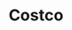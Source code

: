 ---
title: "Costco"
url: /albuquerque/costco-north-renaissance-boulevard-northeast/
shop: wholesale
---